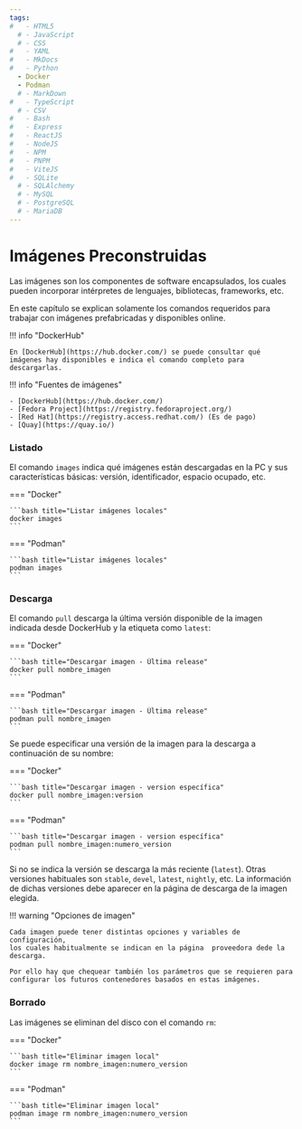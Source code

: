 ```yaml
---
tags:
#   - HTML5
  # - JavaScript
  # - CSS
#   - YAML
#   - MkDocs
#   - Python
  - Docker
  - Podman
  # - MarkDown
#   - TypeScript
  # - CSV
#   - Bash
#   - Express
#   - ReactJS
#   - NodeJS
#   - NPM
#   - PNPM
#   - ViteJS
#   - SQLite
  # - SQLAlchemy
  # - MySQL
  # - PostgreSQL
  # - MariaDB
---
```



# Imágenes Preconstruidas


Las imágenes son los componentes de software encapsulados,
los cuales pueden incorporar intérpretes de lenguajes, bibliotecas, frameworks, etc.

En este capítulo se explican solamente los comandos requeridos para trabajar con imágenes prefabricadas y disponibles online.

!!! info "DockerHub"

    En [DockerHub](https://hub.docker.com/) se puede consultar qué imágenes hay disponibles e indica el comando completo para descargarlas. 


!!! info "Fuentes de imágenes"

    - [DockerHub](https://hub.docker.com/)
    - [Fedora Project](https://registry.fedoraproject.org/)
    - [Red Hat](https://registry.access.redhat.com/) (Es de pago)
    - [Quay](https://quay.io/)

### Listado


El comando `images` indica qué imágenes están descargadas en la PC 
y sus características básicas: versión, identificador, espacio ocupado, etc.

=== "Docker"

    ```bash title="Listar imágenes locales"
    docker images
    ```

=== "Podman"

    ```bash title="Listar imágenes locales"
    podman images
    ```




### Descarga


El comando `pull` descarga la última versión disponible 
de la imagen indicada desde DockerHub 
y la etiqueta como `latest`:

=== "Docker"

    ```bash title="Descargar imagen - Última release"
    docker pull nombre_imagen
    ```

=== "Podman"

    ```bash title="Descargar imagen - Última release"
    podman pull nombre_imagen
    ```
<!-- 
Descarga la versión indicada de la imagen y la etiqueta numerada.
-->

Se puede especificar una versión de la imagen para la descarga a continuación de su nombre:

=== "Docker"

    ```bash title="Descargar imagen - version específica"
    docker pull nombre_imagen:version
    ```
=== "Podman"

    ```bash title="Descargar imagen - version específica"
    podman pull nombre_imagen:numero_version
    ```

Si no se indica la versión se descarga la más reciente (`latest`).
Otras versiones habituales son `stable`, `devel`, `latest`, `nightly`, etc.
La información de dichas versiones debe aparecer en la página de descarga de la imagen elegida.


!!! warning "Opciones de imagen"

    Cada imagen puede tener distintas opciones y variables de configuración, 
    los cuales habitualmente se indican en la página  proveedora dede la descarga.

    Por ello hay que chequear también los parámetros que se requieren para configurar los futuros contenedores basados en estas imágenes.  
   

<!-- 
**Importante:** 
hay que chequear también los comandos para configurar los futuros contenedores basados en estas imágenes.
 -->


### Borrado

Las imágenes se eliminan del disco con el comando `rm`:

=== "Docker"

    ```bash title="Eliminar imagen local"
    docker image rm nombre_imagen:numero_version
    ```
=== "Podman"

    ```bash title="Eliminar imagen local"
    podman image rm nombre_imagen:numero_version
    ```

